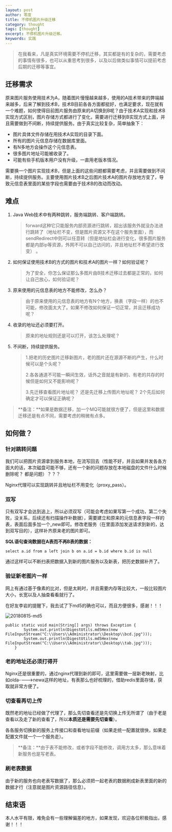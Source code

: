 ```yaml
---
layout: post 
author: 零度
title: 不停机图片升级迁移
category: thought
tags: [thought]
excerpt: 不停机图片升级迁移。
keywords: 实践
---
```



> 在我看来，凡是真实环境需要不停机迁移，其实都是有的复杂的，需要考虑的事情有很多，也可以从重思考到很多，以及以后做类似事情可以提前考虑后期的迁移等事宜。



## 迁移需求

原来图片服务使用技术为A，随着图片慢慢越来越多，使用的A技术带来的弊端越来越多，后来了解到技术B，技术B目前各各方面都挺好，也满足要求，现在就有一个难题，如何使得目前图片服务由原来的A切换到B呢？由于技术A实现和技术B实现方式区别，图片存储方式都进行了变化，需要进行迁移到B实现方式上面，并且需要做到不间断，持续提供服务。由于真实比较复杂，简单抽象下：

- 图片具体文件存储在用技术A实现的目录下面。
- 所有的图片元信息存储在数据库里面。
- 有N多地方会操作这个元信息表。
- 很多图片地址可能被收录了。
- 可能有些手机版本用户没有升级，一直用老版本情况。

需要换一个图片实现技术B，但是上面的这些问题都需要考虑，并且需要做到不间断，持续提供服务。主要使用图片技术B之后图片技术A的图片存放地方变了，导致元信息表里面的某些字段也需要由于技术B的改动而改动。



## 难点

1. Java Web技术中有两种跳转，服务端跳转、客户端跳转。
   >forward这种它只能服务内部资源进行跳转，超出该服务外就没办法进行跳转了（地址栏不变，但是图片资源又不在这个服务里面），而sendRedirect中则可以任意转（但是地址栏会进行变化，很多图片服务都是内部ip等资源，外网不可以自己访问的，并且地址栏不希望进行改变） 。

2. 如何保证使用技术B的方式的图片和技术A的图片一样？如何验证呢？

   > 为了安全，你怎么保证那么多图片由B技术迁移过去都是正常的，如何让自己放心，如何验证呢？


3. 原来使用的元信息表的地方不能修改，怎么办？
   > 由于原来使用的元信息表的地方有N个地方，换表（字段一样）的也不可能，修改面太大了。如果不修改如何保证一切正常，并且迁移成功呢？

4. 收录的地址还必须要打开。
   > 原来的地址规则还是可以打开，该怎么处理呢？

5. 不间断，持续提供服务。
   > 1.把老的历史图片迁移新图片，老的图片还在源源不断的产生，什么时候可以是个头呢？
   >
   > 2.各各通道不可能一瞬间生效，话外之音就是有新的、有老的共存的时候但是如何又不能影响呢？
   >
   > 3.先迁移查看图片地址呢？ 还是先迁移上传图片地址呢？ 2个先后如何确定才可以保证正确呢？

>**备注：**如果是数据迁移，加一个MQ可能就很方便了，但是这里和数据迁移还是有点不同，需要考虑的稍微有点多。



## 如何做？

### 针对跳转问题

我们可以把图片资源拿到服务本地，在流写回去（性能不好，并且如果并发各各方面大的话，本次磁盘可能不够，还有一个新的问题存放在本地磁盘的文件什么时候删除呢？ 都是问题）？？？

Nginx代理可以实现跳转并且地址栏不用变化（proxy_pass）。



### 双写

只有双写才会达到追上，所以必须双写（可能会考虑如果写第一个成功，第二个失败，没关系，后续还有扫描操作补数据），需要建立和原来的元信息表字段一样的表，表面后面多加一个_new即可。修改老服务（在里面添加发送请求到新的，达到双写目的），这样补齐原来老的图片即可。

**SQL语句查询数据在A表而不再B表的数据：**

```
select a.id from a left join b on a.id = b.id where b.id is null
```

通过这样可以不断扫表把数据入到新的图片服务以及新表，把历史数据补齐了。



### 验证新老图片一样

网上有通过基于像素的比对，但是太耗时，并且需要内存等比较大，一般比较图片大小，长宽以及人抽查看看就行了。

在好友李岩的提醒下，我去试了下md5的确也可以，而且方便很多，感谢！！！

![20180815-md5](http://132.232.110.154/assets/images/2018/20180815-md5.png)
```
public static void main(String[] args) throws Exception {
        System.out.println(DigestUtils.md5Hex(new FileInputStream("C:\\Users\\Administrator\\Desktop\\bcd.jpg")));
        System.out.println(DigestUtils.md5Hex(new FileInputStream("C:\\Users\\Administrator\\Desktop\\tab.jpg")));
    }
```


### 老的地址还必须打得开

Nginx还是很重要的，通过nginx代理到新的即可，这里需要做一层新老映射，比如olda---->newa这样的地址，有表那么也好梳理的，借助redis里面存储，获取就非常方便了。





### 切查看再切上传

既然老的地址已经做了代理了，那么先切查看还是先切换上传无所谓了（由于老是查看以及走了新的查看了，所以**本质还是需要先切查看**）。

各各服务切换新的服务上传接口和查看地址前缀（如果走统一配置就很快，如果走配置文件就一个一个服务走）。

> **备注：**由于表不能修改，或者字段不能修改，调用方太多，那么意味着新服务也是写老表。



### 刷老表数据

由于新的服务也向老表写数据了，那么必须把一起老表的数据刷成新表里面的新的数据才行（注意就是图片资源路径信息）。


## 结束语
本人水平有限，难免会有一些理解偏差的地方，如果发现，欢迎各位积极指出，感谢！！！


